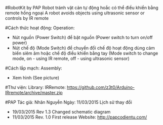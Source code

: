 #RobotKit by PAP
Robot tránh vật cản tự động hoắc có thể điều khiển bằng remote hồng ngoại
A robot avoids objects using ultrasonic sensor or controls by IR remote 

#Cách thức hoạt động:
Operation:
- Nút nguồn (Power Switch) để bật nguồn
(Power switch to turn on/off power)
- Nút chế độ (Mode Switch) để chuyển đổi chế độ hoạt động dùng cảm biến siêm âm hoặc chế độ điều khiển bằng tay
(Mode switch to change mode, on - using IR remote, off - using ultrasonic sensor)

#Cách lắp mạch:
Assembly:
- Xem hình
(See picture)

#Thư viện:
Library:
IRRemote: https://github.com/z3t0/Arduino-IRremote/archive/master.zip

#PAP
Tác giả: Nhân Nguyễn
Ngày: 11/03/2015
Lịch sử thay đổi
- 19/03/2015 Rev 1.3 Changed schematic diagram
- 11/03/2015 Rev. 1.0 First release
Website: http://papcodientu.com/